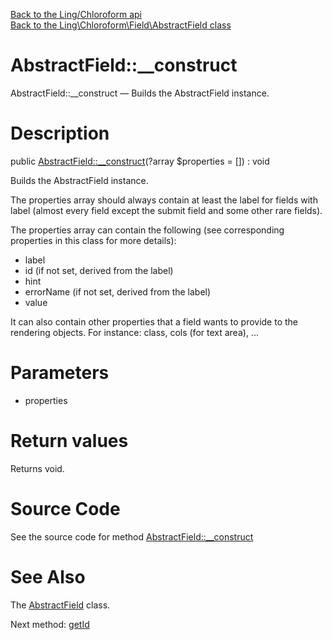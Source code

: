 [Back to the Ling/Chloroform api](https://github.com/lingtalfi/Chloroform/blob/master/doc/api/Ling/Chloroform.md)<br>
[Back to the Ling\Chloroform\Field\AbstractField class](https://github.com/lingtalfi/Chloroform/blob/master/doc/api/Ling/Chloroform/Field/AbstractField.md)


AbstractField::__construct
================



AbstractField::__construct — Builds the AbstractField instance.




Description
================


public [AbstractField::__construct](https://github.com/lingtalfi/Chloroform/blob/master/doc/api/Ling/Chloroform/Field/AbstractField/__construct.md)(?array $properties = []) : void




Builds the AbstractField instance.


The properties array should always contain at least the label for fields with label
(almost every field except the submit field and some other rare fields).



The properties array can contain the following (see corresponding properties
in this class for more details):

- label
- id (if not set, derived from the label)
- hint
- errorName (if not set, derived from the label)
- value

It can also contain other properties that a field wants to provide to the rendering objects.
For instance: class, cols (for text area), ...




Parameters
================


- properties

    


Return values
================

Returns void.








Source Code
===========
See the source code for method [AbstractField::__construct](https://github.com/lingtalfi/Chloroform/blob/master/Field/AbstractField.php#L117-L142)


See Also
================

The [AbstractField](https://github.com/lingtalfi/Chloroform/blob/master/doc/api/Ling/Chloroform/Field/AbstractField.md) class.

Next method: [getId](https://github.com/lingtalfi/Chloroform/blob/master/doc/api/Ling/Chloroform/Field/AbstractField/getId.md)<br>

